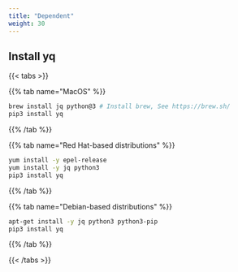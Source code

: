 ```yaml
---
title: "Dependent"
weight: 30
---
```


## Install yq

{{< tabs >}}

{{% tab name="MacOS" %}}
``` bash
brew install jq python@3 # Install brew, See https://brew.sh/
pip3 install yq
```
{{% /tab %}}

{{% tab name="Red Hat-based distributions" %}}
``` bash
yum install -y epel-release
yum install -y jq python3
pip3 install yq
```
{{% /tab %}}

{{% tab name="Debian-based distributions" %}}
``` bash
apt-get install -y jq python3 python3-pip
pip3 install yq
```
{{% /tab %}}

{{< /tabs >}}
